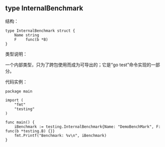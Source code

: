 ## type InternalBenchmark

结构：

	type InternalBenchmark struct {
	    Name string
	    F    func(b *B)
	}

类型说明：

一个内部类型，只为了跨包使用而成为可导出的；它是“go test”命令实现的一部分。

代码实例：

	package main

	import (
		"fmt"
		"testing"
	)

	func main() {
		iBenchmark := testing.InternalBenchmark{Name: "DemoBenchMark", F: func(b *testing.B) {}}
		fmt.Printf("Benchmark: %v\n", iBenchmark)
	}
